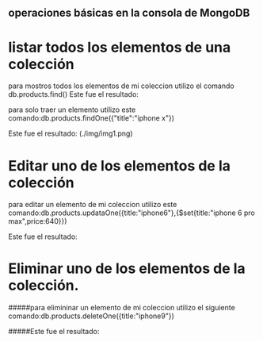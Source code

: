 ## operaciones básicas en la consola de MongoDB
# listar todos los elementos de una colección
 para mostros todos los elementos de  mi coleccion  utilizo el comando  db.products.find()
 Este fue el resultado:

para solo traer  un elemento utilizo este comando:db.products.findOne({"title":"iphone x"})

Este fue el resultado:
(./img/img1.png)

# Editar uno de los elementos de la colección
para editar un elemento de mi coleccion  utilizo este comando:db.products.updataOne({title:"iphone6"},{$set{title:"iphone 6 pro max",price:640}}) 

Este fue el resultado:


# Eliminar uno de los elementos de la colección.

#####para elimininar un elemento de mi coleccion utilizo el siguiente comando:db.products.deleteOne({title:"iphone9"})

#####Este fue el resultado: